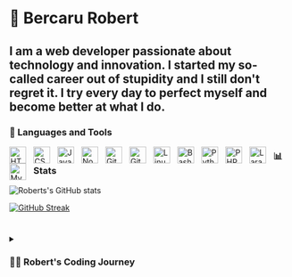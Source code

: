 # 🥸 Bercaru Robert


I am a web developer passionate about technology and innovation. I started my so-called career out of stupidity and I still don't regret it. I try every day to perfect myself and become better at what I do.
---

### 🔧 Languages and Tools
<img align="left" alt="HTML" width="30px" style="padding-right:10px;" src="https://cdn.jsdelivr.net/gh/devicons/devicon/icons/html5/html5-plain.svg" />
<img align="left" alt="CSS" width="30px" style="padding-right:10px;" src="https://cdn.jsdelivr.net/gh/devicons/devicon/icons/css3/css3-plain.svg" />
<img align="left" alt="JavaScript" width="30px" style="padding-right:10px;" src="https://cdn.jsdelivr.net/gh/devicons/devicon/icons/javascript/javascript-plain.svg" />
<img align="left" alt="NodeJS" width="30px" style="padding-right:10px;" src="https://cdn.jsdelivr.net/gh/devicons/devicon/icons/nodejs/nodejs-plain.svg" />
<img align="left" alt="Git" width="30px" style="padding-right:10px;" src="https://cdn.jsdelivr.net/gh/devicons/devicon/icons/git/git-original.svg" />
<img align="left" alt="GitHub" width="30px" style="padding-right:10px;" src="https://cdn.jsdelivr.net/gh/devicons/devicon/icons/github/github-original.svg" />
<img align="left" alt="Linux" width="30px" style="padding-right:10px;" src="https://cdn.jsdelivr.net/gh/devicons/devicon/icons/linux/linux-original.svg" />
<img align="left" alt="Bash" width="30px" style="padding-right:10px;" src="https://cdn.jsdelivr.net/gh/devicons/devicon/icons/bash/bash-original.svg" />
<img align="left" alt="Python" width="30px" style="padding-right:10px;" src="https://cdn.jsdelivr.net/gh/devicons/devicon/icons/python/python-plain.svg" />
<img align="left" alt="PHP" width="30px" style="padding-right:10px;" src="https://cdn.jsdelivr.net/gh/devicons/devicon/icons/php/php-plain.svg" />
<img align="left" alt="Laravel" width="30px" style="padding-right:10px;" src="https://cdn.jsdelivr.net/gh/devicons/devicon/icons/laravel/laravel-plain.svg" />
<img align="left" alt="MySQL" width="30px" style="padding-right:10px;" src="https://cdn.jsdelivr.net/gh/devicons/devicon/icons/mysql/mysql-plain.svg" />


### 📊 Stats

![Roberts's GitHub stats](https://github-readme-stats.vercel.app/api?username=brobert04&show_icons=true&theme=radical)

[![GitHub Streak](https://streak-stats.demolab.com?user=brobert04&theme=dark&border_radius=5&date_format=j%20M%5B%20Y%5D)](https://git.io/streak-stats)
#
#
<details>
 <summary><h3>👨‍💻 Robert's Coding Journey</h3></summary>
   I started my coding journey as a naive philology student. I first encountered programming in the 9th grade when our Information and Computer Technology teacher introduced us to HTML. It was love at first sight and since then I decided that this is what I want to do with my life, to work in this field and to become even better every day. After getting comfortable with HTML and CSS, I decided to learn a real programming language, so I switched to Python. Thus, I developed my passion for web development even more, once I learned Django. I created different projects, participated in different competitions where I won different prizes and experienced different programming languages. At the moment I'm trying to familiarize myself with Typescript and Angular to be able to become a good frontend developer. So keep an eye on my profile page and don't hesitate to contact me <a href="https://bercarurobert.me/">here</a> if you need me.
